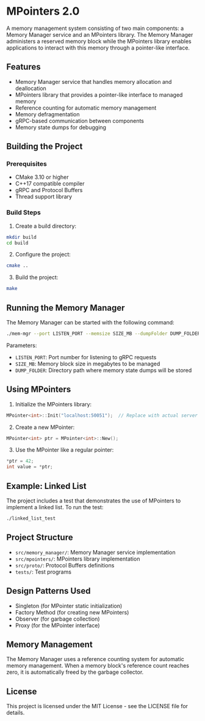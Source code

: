 # MPointers 2.0

A memory management system consisting of two main components: a Memory Manager service and an MPointers library. The Memory Manager administers a reserved memory block while the MPointers library enables applications to interact with this memory through a pointer-like interface.

## Features

- Memory Manager service that handles memory allocation and deallocation
- MPointers library that provides a pointer-like interface to managed memory
- Reference counting for automatic memory management
- Memory defragmentation
- gRPC-based communication between components
- Memory state dumps for debugging

## Building the Project

### Prerequisites

- CMake 3.10 or higher
- C++17 compatible compiler
- gRPC and Protocol Buffers
- Thread support library

### Build Steps

1. Create a build directory:
```bash
mkdir build
cd build
```

2. Configure the project:
```bash
cmake ..
```

3. Build the project:
```bash
make
```

## Running the Memory Manager

The Memory Manager can be started with the following command:
```bash
./mem-mgr --port LISTEN_PORT --memsize SIZE_MB --dumpFolder DUMP_FOLDER
```

Parameters:
- `LISTEN_PORT`: Port number for listening to gRPC requests
- `SIZE_MB`: Memory block size in megabytes to be managed
- `DUMP_FOLDER`: Directory path where memory state dumps will be stored

## Using MPointers

1. Initialize the MPointers library:
```cpp
MPointer<int>::Init("localhost:50051");  // Replace with actual server address
```

2. Create a new MPointer:
```cpp
MPointer<int> ptr = MPointer<int>::New();
```

3. Use the MPointer like a regular pointer:
```cpp
*ptr = 42;
int value = *ptr;
```

## Example: Linked List

The project includes a test that demonstrates the use of MPointers to implement a linked list. To run the test:

```bash
./linked_list_test
```

## Project Structure

- `src/memory_manager/`: Memory Manager service implementation
- `src/mpointers/`: MPointers library implementation
- `src/proto/`: Protocol Buffers definitions
- `tests/`: Test programs

## Design Patterns Used

- Singleton (for MPointer static initialization)
- Factory Method (for creating new MPointers)
- Observer (for garbage collection)
- Proxy (for the MPointer interface)

## Memory Management

The Memory Manager uses a reference counting system for automatic memory management. When a memory block's reference count reaches zero, it is automatically freed by the garbage collector.

## License

This project is licensed under the MIT License - see the LICENSE file for details. 